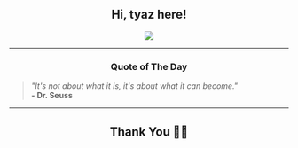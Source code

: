 <h2 align="center"> Hi, tyaz here!</h2>

<p align="center">
<a href="https://github.com/tyazx" alt="github streak"><img src="https://dvst-streak.herokuapp.com/?user=tyazx&theme=tokyonight&fire=DD472C"></a>
</p>

<hr>
<h3 align="center">Quote of The Day</h3>
<p align="center">
<blockquote>
<i>"It's not about what it is, it's about what it can become."</i>
<br>
<b>- Dr. Seuss</b>
</blockquote>
</p>


<hr>
<h2 align="center">Thank You 🙏🏼</h2>
